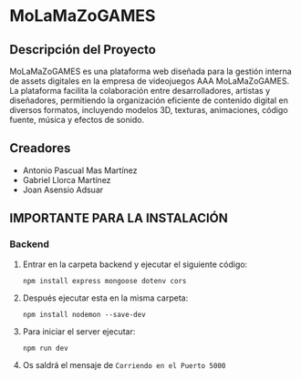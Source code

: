 # MoLaMaZoGAMES
## Descripción del Proyecto
MoLaMaZoGAMES es una plataforma web diseñada para la gestión interna de assets digitales en la empresa de videojuegos AAA MoLaMaZoGAMES. La plataforma facilita la colaboración entre desarrolladores, artistas y diseñadores, permitiendo la organización eficiente de contenido digital en diversos formatos, incluyendo modelos 3D, texturas, animaciones, código fuente, música y efectos de sonido.
## Creadores
- Antonio Pascual Mas Martínez
- Gabriel Llorca Martínez
- Joan Asensio Adsuar


## IMPORTANTE PARA LA INSTALACIÓN
### Backend
1. Entrar en la carpeta backend y ejecutar el siguiente código:
    ```terminal
    npm install express mongoose dotenv cors
    ```
2. Después ejecutar esta en la misma carpeta:
    ```terminal
    npm install nodemon --save-dev
    ```
3. Para iniciar el server ejecutar:
    ```terminal
    npm run dev
    ```
4. Os saldrá el mensaje de `Corriendo en el Puerto 5000`
